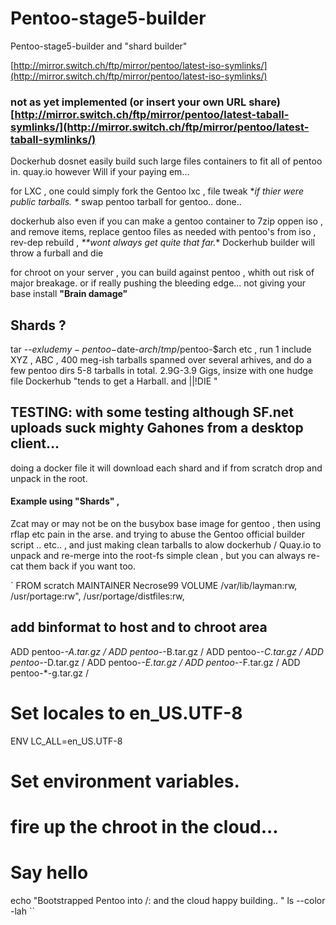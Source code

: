# Pentoo-stage5-builder

Pentoo-stage5-builder and "shard builder"

[http://mirror.switch.ch/ftp/mirror/pentoo/latest-iso-symlinks/](http://mirror.switch.ch/ftp/mirror/pentoo/latest-iso-symlinks/)

### [](https://github.com/necrose99/Pentoo-stage5-builder/blob/master/README.md#not-as-yet-implemented--or-insert-your-own-url-share-httpmirrorswitchchftpmirrorpentoolatest-taball-symlinks)not as yet implemented (or insert your own URL share) [http://mirror.switch.ch/ftp/mirror/pentoo/latest-taball-symlinks/](http://mirror.switch.ch/ftp/mirror/pentoo/latest-taball-symlinks/)

Dockerhub dosnet easily build such large files containers to fit all of pentoo in. quay.io however Will if your paying em...

for LXC , one could simply fork the Gentoo lxc , file tweak *_if thier were public tarballs. *_ swap pentoo tarball for gentoo.. done..

dockerhub also even if you can make a gentoo container to 7zip oppen iso , and remove items, replace gentoo files as needed with pentoo's from iso , rev-dep rebuild , _**wont always get quite that far._* Dockerhub builder will throw a furball and die

for chroot on your server , you can build against pentoo , whith out risk of major breakage. or if really pushing the bleeding edge... not giving your base install **"Brain damage"**

## [](https://github.com/necrose99/Pentoo-stage5-builder/blob/master/README.md#shards-)Shards ?

tar --$exlude my-pentoo-$date-$arch /tmp/$pentoo-$arch etc , run 1 include XYZ , ABC , 400 meg-ish tarballs spanned over several arhives, and do a few pentoo dirs 5-8 tarballs in total. 2.9G-3.9 Gigs, insize with one hudge file Dockerhub "tends to get a Harball. and ||!DIE "

## [](https://github.com/necrose99/Pentoo-stage5-builder/blob/master/README.md#testing-with-some-testing-although-sfnet-uploads-suck-mighty-gahones-from-a-desktop-client)TESTING: with some testing although SF.net uploads suck mighty Gahones from a desktop client...

doing a docker file it will download each shard and if from scratch drop and unpack in the root.

#### [](https://github.com/necrose99/Pentoo-stage5-builder/blob/master/README.md#example-using-shards--)Example using "Shards" ,

Zcat may or may not be on the busybox base image for gentoo , then using rflap etc pain in the arse. and trying to abuse the Gentoo official builder script .. etc.. , and just making clean tarballs to alow dockerhub / Quay.io to unpack and re-merge into the root-fs simple clean , but you can always re-cat them back if you want too.

`
FROM scratch
MAINTAINER Necrose99
VOLUME /var/lib/layman:rw, /usr/portage:rw", /usr/portage/distfiles:rw,
## add binformat to host and to chroot area
ADD pentoo-*-A.tar.gz /
ADD pentoo-*-B.tar.gz /
ADD pentoo-*-C.tar.gz /
ADD pentoo-*-D.tar.gz /
ADD pentoo-*-E.tar.gz /
ADD pentoo-*-F.tar.gz /
ADD pentoo-*-g.tar.gz /
# Set locales to en_US.UTF-8
ENV LC_ALL=en_US.UTF-8
# Set environment variables.

# fire up the chroot in the cloud...
# Say hello

echo "Bootstrapped Pentoo into /: and the cloud happy building.. " ls --color -lah ``

